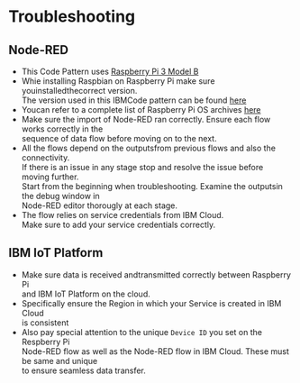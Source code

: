 Troubleshooting
===============

Node-RED
--------

* This Code Pattern uses [Raspberry Pi 3 Model B](https://www.raspberrypi.org/products/raspberry-pi-3-model-b/)  
* Whie installing Raspbian on Raspberry Pi make sure youinstalledthecorrect version.  
  The version used in this IBMCode pattern can be found [here](http://downloads.raspberrypi.org/raspbian/images/raspbian-2017-08-17/)  
* Youcan refer to a complete list of Raspberry Pi OS archives [here](http://downloads.raspberrypi.org/raspbian/images/)  
* Make sure the import of Node-RED ran correctly. Ensure each flow works correctly in the  
  sequence of data flow before moving on to the next. 
* All the flows depend on the outputsfrom previous flows and also the connectivity.  
  If there is an issue in any stage stop and resolve the issue before moving further.  
  Start from the beginning when troubleshooting. Examine the outputsin the debug window in  
  Node-RED editor thorougly at each stage.    
* The flow relies on service credentials from IBM Cloud.  
  Make sure to add your service credentials correctly.  

  
IBM IoT Platform
----------------
* Make sure data is received andtransmitted correctly between Raspberry Pi  
  and IBM IoT Platform on the cloud.  
* Specifically ensure the Region in which your Service is created in IBM Cloud  
  is consistent  
* Also pay special attention to the unique ``Device ID`` you set on the Respberry Pi  
  Node-RED flow as well as the Node-RED flow in IBM Cloud. These must be same and unique  
  to ensure seamless data transfer.  
